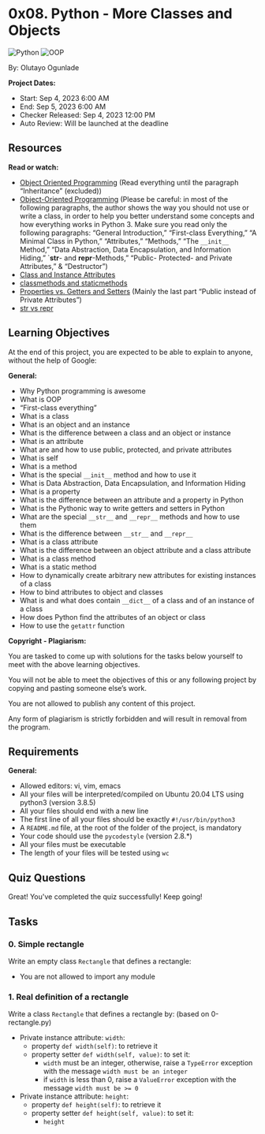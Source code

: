 # 0x08. Python - More Classes and Objects


![Python](https://img.shields.io/badge/python-v3.8-blue)
![OOP](https://img.shields.io/badge/OOP-Object%20Oriented%20Programming-yellow)

By: Olutayo Ogunlade

**Project Dates:**
- Start: Sep 4, 2023 6:00 AM
- End: Sep 5, 2023 6:00 AM
- Checker Released: Sep 4, 2023 12:00 PM
- Auto Review: Will be launched at the deadline

## Resources

**Read or watch:**

- [Object Oriented Programming](#) (Read everything until the paragraph “Inheritance” (excluded))
- [Object-Oriented Programming](#) (Please be careful: in most of the following paragraphs, the author shows the way you should not use or write a class, in order to help you better understand some concepts and how everything works in Python 3. Make sure you read only the following paragraphs: “General Introduction,” “First-class Everything,” “A Minimal Class in Python,” “Attributes,” “Methods,” “The `__init__` Method,” “Data Abstraction, Data Encapsulation, and Information Hiding,” `__str__- and __repr__-Methods,” “Public- Protected- and Private Attributes,” & “Destructor”)
- [Class and Instance Attributes](#)
- [classmethods and staticmethods](#)
- [Properties vs. Getters and Setters](#) (Mainly the last part “Public instead of Private Attributes”)
- [str vs repr](#)

## Learning Objectives

At the end of this project, you are expected to be able to explain to anyone, without the help of Google:

**General:**
- Why Python programming is awesome
- What is OOP
- “First-class everything”
- What is a class
- What is an object and an instance
- What is the difference between a class and an object or instance
- What is an attribute
- What are and how to use public, protected, and private attributes
- What is self
- What is a method
- What is the special `__init__` method and how to use it
- What is Data Abstraction, Data Encapsulation, and Information Hiding
- What is a property
- What is the difference between an attribute and a property in Python
- What is the Pythonic way to write getters and setters in Python
- What are the special `__str__` and `__repr__` methods and how to use them
- What is the difference between `__str__` and `__repr__`
- What is a class attribute
- What is the difference between an object attribute and a class attribute
- What is a class method
- What is a static method
- How to dynamically create arbitrary new attributes for existing instances of a class
- How to bind attributes to object and classes
- What is and what does contain `__dict__` of a class and of an instance of a class
- How does Python find the attributes of an object or class
- How to use the `getattr` function

**Copyright - Plagiarism:**

You are tasked to come up with solutions for the tasks below yourself to meet with the above learning objectives.

You will not be able to meet the objectives of this or any following project by copying and pasting someone else’s work.

You are not allowed to publish any content of this project.

Any form of plagiarism is strictly forbidden and will result in removal from the program.

## Requirements

**General:**
- Allowed editors: vi, vim, emacs
- All your files will be interpreted/compiled on Ubuntu 20.04 LTS using python3 (version 3.8.5)
- All your files should end with a new line
- The first line of all your files should be exactly `#!/usr/bin/python3`
- A `README.md` file, at the root of the folder of the project, is mandatory
- Your code should use the `pycodestyle` (version 2.8.*)
- All your files must be executable
- The length of your files will be tested using `wc`

## Quiz Questions

Great! You've completed the quiz successfully! Keep going!

## Tasks

### 0. Simple rectangle

Write an empty class `Rectangle` that defines a rectangle:

- You are not allowed to import any module

### 1. Real definition of a rectangle

Write a class `Rectangle` that defines a rectangle by: (based on 0-rectangle.py)

- Private instance attribute: `width`:
  - property `def width(self)`: to retrieve it
  - property setter `def width(self, value)`: to set it:
    - `width` must be an integer, otherwise, raise a `TypeError` exception with the message `width must be an integer`
    - if `width` is less than 0, raise a `ValueError` exception with the message `width must be >= 0`
- Private instance attribute: `height`:
  - property `def height(self)`: to retrieve it
  - property setter `def height(self, value)`: to set it:
    - `height`

